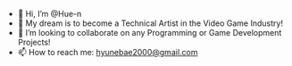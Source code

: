 - 👋 Hi, I’m @Hue-n
- 👀  My dream is to become a Technical Artist in the Video Game Industry!
- 💞️ I’m looking to collaborate on any Programming or Game Development Projects!
- 📫 How to reach me: hyunebae2000@gmail.com

<!---
Hue-n/Hue-n is a ✨ special ✨ repository because its `README.md` (this file) appears on your GitHub profile.
You can click the Preview link to take a look at your changes.
--->

